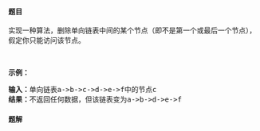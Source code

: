 #### 题目
<p>实现一种算法，删除单向链表中间的某个节点（即不是第一个或最后一个节点），假定你只能访问该节点。</p>

<p>&nbsp;</p>

<p><strong>示例：</strong></p>

<pre><strong>输入：</strong>单向链表a-&gt;b-&gt;c-&gt;d-&gt;e-&gt;f中的节点c
<strong>结果：</strong>不返回任何数据，但该链表变为a-&gt;b-&gt;d-&gt;e-&gt;f
</pre>


 #### 题解